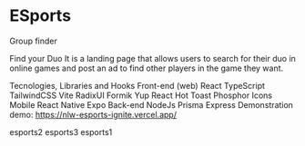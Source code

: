 # ESports
Group finder

Find your Duo
It is a landing page that allows users to search for their duo in online games and post an ad to find other players in the game they want.

Tecnologies, Libraries and Hooks
Front-end (web)
React
TypeScript
TailwindCSS
Vite
RadixUI
Formik
Yup
React Hot Toast
Phosphor Icons
Mobile
React Native
Expo
Back-end
NodeJs
Prisma
Express
Demonstration
demo: https://nlw-esports-ignite.vercel.app/

esports2 esports3 esports1
